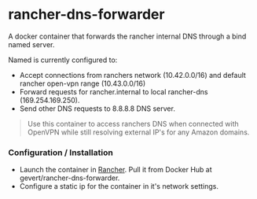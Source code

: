 # rancher-dns-forwarder
A docker container that forwards the rancher internal DNS through a bind named server.

Named is currently configured to:

  - Accept connections from ranchers network (10.42.0.0/16) and default rancher open-vpn range (10.43.0.0/16)
  - Forward requests for rancher.internal to local rancher-dns (169.254.169.250).
  - Send other DNS requests to 8.8.8.8 DNS server.


> Use this container to access ranchers DNS when connected with OpenVPN while still resolving external IP's for any Amazon domains.

### Configuration / Installation
  - Launch the container in [Rancher](http://rancher.com/). Pull it from Docker Hub at gevert/rancher-dns-forwarder.
  - Configure a static ip for the container in it's network settings.

